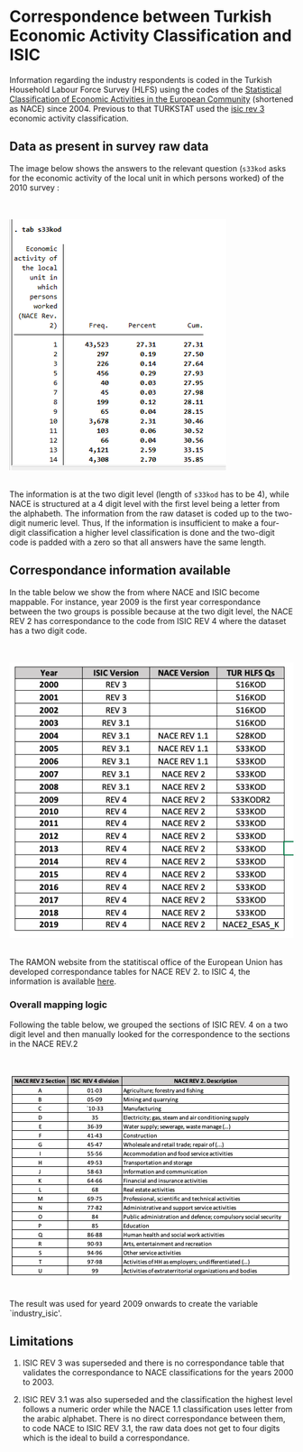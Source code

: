 
# Correspondence between Turkish Economic Activity Classification and ISIC

Information regarding the industry respondents is coded in the Turkish Household Labour Force Survey (HLFS) using the codes of the [Statistical Classification of Economic Activities in the European Community](https://ec.europa.eu/eurostat/ramon/nomenclatures/index.cfm?TargetUrl=LST_NOM_DTL&StrNom=NACE_REV2&StrLanguageCode=EN&IntPcKey=&StrLayoutCode=HIERARCHIC) (shortened as NACE) since 2004. Previous to that TURKSTAT used the [isic rev 3](https://unstats.un.org/unsd/classifications/Family/Detail/2) economic activity classification. 

## Data as present in survey raw data

The image below shows the answers to the relevant question (`s33kod` asks for the economic activity of the local unit in which persons worked) of the 2010 survey :

<br></br>
![s33kod](/Support/Country%20Survey%20Details/TUR/HLFS/Utilities/s33kod.png)
<br></br>

The information is at the two digit level (length of `s33kod` has to be 4), while NACE is structured at a 4 digit level with the first level being a letter from the alphabeth. The information from the raw dataset is coded up to the two-digit numeric level. Thus, If the information is insufficient to make a four-digit classification a higher level classification is done and the two-digit code is padded with a zero so that all answers have the same length.

## Correspondance information available

In the table below we show the from where NACE and ISIC become mappable. For instance, year 2009 is the first year correspondance between the two groups is possible because at the two digit level, the NACE REV 2 has correspondance to the code from ISIC REV 4 where the dataset has a two digit code. 

<br></br>
![qisic](/Support/Country%20Survey%20Details/TUR/HLFS/Utilities/qisic.png)
<br></br>

The RAMON website from the statitiscal office of the European Union has developed correspondance tables for NACE REV 2. to ISIC 4, the information is available [here](https://ec.europa.eu/eurostat/ramon/relations/index.cfm?TargetUrl=LST_LINK&StrNomRelCode=NACE%20REV.%202%20-%20ISIC%20REV.%204&StrLanguageCode=EN). 


### Overall mapping logic

Following the table below, we grouped the sections of ISIC REV. 4 on a two digit level and then manually looked for the correspondence to the sections in the NACE REV.2  

<br></br>
![corisic](/Support/Country%20Survey%20Details/TUR/HLFS/Utilities/corisic.png)
<br></br>

The result was used for yeard 2009 onwards to create the variable `industry_isic'.

## Limitations

1. ISIC REV 3 was superseded and there is no correspondance table that validates the correspondance to NACE classifications for the years 2000 to 2003. 

2. ISIC REV 3.1 was also superseded and the classification the highest level follows a numeric order while the NACE 1.1 classification uses letter from the arabic alphabet. There is no direct correspondance between them, to code NACE to ISIC REV 3.1, the raw data does not get to four digits which is the ideal to build a correspondance. 



